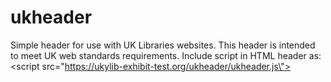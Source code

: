 # ukheader
Simple header for use with UK Libraries websites.  This header is intended to meet UK web standards requirements.
Include script in HTML header as:  <script src=\"https://ukylib-exhibit-test.org/ukheader/ukheader.js\"></script>
